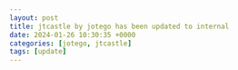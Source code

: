 ```yaml
---
layout: post
title: jtcastle by jotego has been updated to internal
date: 2024-01-26 10:30:35 +0000
categories: [jotego, jtcastle]
tags: [update]
---
```


